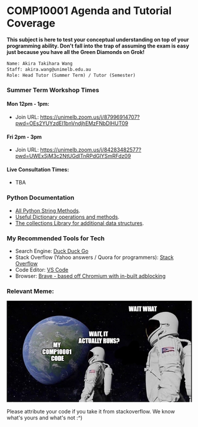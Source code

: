 # COMP10001 Agenda and Tutorial Coverage
**This subject is here to test your conceptual understanding on top of your programming ability. Don't fall into the trap of assuming the exam is easy just because you have all the Green Diamonds on Grok!**
```
Name: Akira Takihara Wang
Staff: akira.wang@unimelb.edu.au
Role: Head Tutor (Summer Term) / Tutor (Semester)
```

### Summer Term Workshop Times
#### Mon 12pm - 1pm:  
- Join URL: https://unimelb.zoom.us/j/87996914707?pwd=OEs2YUYzdEI1bnVndjhEMzFNbDlHUT09

#### Fri 2pm - 3pm 
- Join URL: https://unimelb.zoom.us/j/84283482577?pwd=UWExSjM3c2NtUGdlTnRPdGlYSmRFdz09

#### Live Consultation Times:
- TBA

### Python Documentation
- [All Python String Methods](https://docs.python.org/3/library/stdtypes.html#string-methods).
- [Useful Dictionary operations and methods](https://docs.python.org/3/library/stdtypes.html#dict.get).
- [The collections Library for additional data structures](https://docs.python.org/3/library/collections.html#counter-objects).

### My Recommended Tools for Tech
- Search Engine: [Duck Duck Go](https://duckduckgo.com/)
- Stack Overflow (Yahoo answers / Quora for programmers): [Stack Overflow](https://stackoverflow.com/)
- Code Editor: [VS Code](https://code.visualstudio.com/)
- Browser: [Brave - based off Chromium with in-built adblocking](https://brave.com/)

### Relevant Meme:
![alt text](Capture.PNG)

Please attribute your code if you take it from stackoverflow. We know what's yours and what's not :^)
